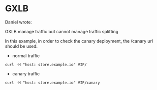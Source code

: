 # GXLB 

Daniel wrote:

GXLB manage traffic but cannot manage traffic splitting

In this example, in order to check the canary deployment, the /canary url should be used.

* normal traffic
```
curl -H "host: store.example.io" VIP/
```

* canary traffic
```
curl -H "host: store.example.io" VIP/canary
```
